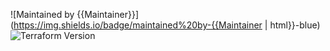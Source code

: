 ![Maintained by {{Maintainer}}](https://img.shields.io/badge/maintained%20by-{{Maintainer | html}}-blue)
![Terraform Version](https://img.shields.io/badge/tf-%3E%3D{{TerraformVersion}}-blue.svg)

